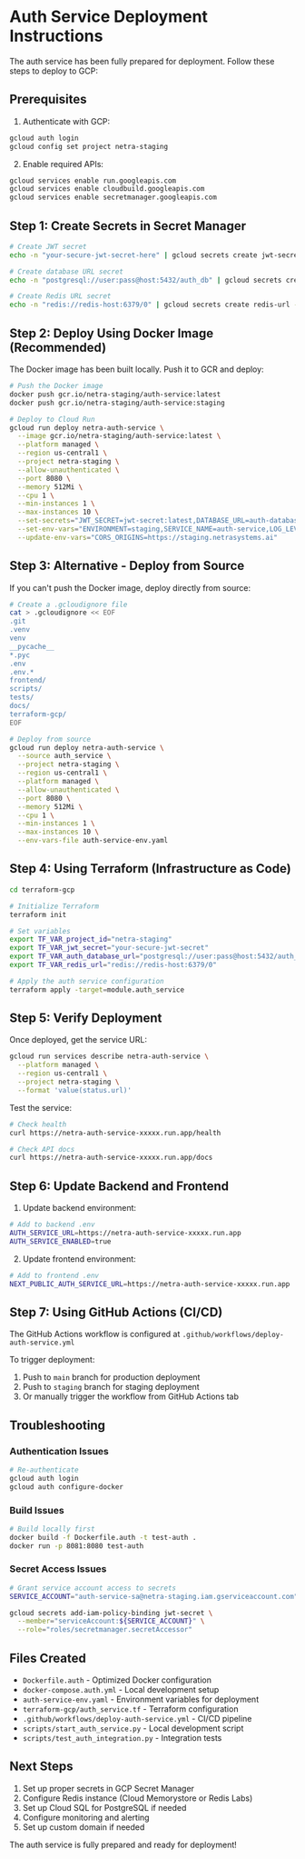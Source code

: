 # Auth Service Deployment Instructions

The auth service has been fully prepared for deployment. Follow these steps to deploy to GCP:

## Prerequisites

1. Authenticate with GCP:
```bash
gcloud auth login
gcloud config set project netra-staging
```

2. Enable required APIs:
```bash
gcloud services enable run.googleapis.com
gcloud services enable cloudbuild.googleapis.com
gcloud services enable secretmanager.googleapis.com
```

## Step 1: Create Secrets in Secret Manager

```bash
# Create JWT secret
echo -n "your-secure-jwt-secret-here" | gcloud secrets create jwt-secret --data-file=-

# Create database URL secret
echo -n "postgresql://user:pass@host:5432/auth_db" | gcloud secrets create auth-database-url --data-file=-

# Create Redis URL secret  
echo -n "redis://redis-host:6379/0" | gcloud secrets create redis-url --data-file=-
```

## Step 2: Deploy Using Docker Image (Recommended)

The Docker image has been built locally. Push it to GCR and deploy:

```bash
# Push the Docker image
docker push gcr.io/netra-staging/auth-service:latest
docker push gcr.io/netra-staging/auth-service:staging

# Deploy to Cloud Run
gcloud run deploy netra-auth-service \
  --image gcr.io/netra-staging/auth-service:latest \
  --platform managed \
  --region us-central1 \
  --project netra-staging \
  --allow-unauthenticated \
  --port 8080 \
  --memory 512Mi \
  --cpu 1 \
  --min-instances 1 \
  --max-instances 10 \
  --set-secrets="JWT_SECRET=jwt-secret:latest,DATABASE_URL=auth-database-url:latest,REDIS_URL=redis-url:latest" \
  --set-env-vars="ENVIRONMENT=staging,SERVICE_NAME=auth-service,LOG_LEVEL=INFO" \
  --update-env-vars="CORS_ORIGINS=https://staging.netrasystems.ai"
```

## Step 3: Alternative - Deploy from Source

If you can't push the Docker image, deploy directly from source:

```bash
# Create a .gcloudignore file
cat > .gcloudignore << EOF
.git
.venv
venv
__pycache__
*.pyc
.env
.env.*
frontend/
scripts/
tests/
docs/
terraform-gcp/
EOF

# Deploy from source
gcloud run deploy netra-auth-service \
  --source auth_service \
  --project netra-staging \
  --region us-central1 \
  --platform managed \
  --allow-unauthenticated \
  --port 8080 \
  --memory 512Mi \
  --cpu 1 \
  --min-instances 1 \
  --max-instances 10 \
  --env-vars-file auth-service-env.yaml
```

## Step 4: Using Terraform (Infrastructure as Code)

```bash
cd terraform-gcp

# Initialize Terraform
terraform init

# Set variables
export TF_VAR_project_id="netra-staging"
export TF_VAR_jwt_secret="your-secure-jwt-secret"
export TF_VAR_auth_database_url="postgresql://user:pass@host:5432/auth_db"
export TF_VAR_redis_url="redis://redis-host:6379/0"

# Apply the auth service configuration
terraform apply -target=module.auth_service
```

## Step 5: Verify Deployment

Once deployed, get the service URL:

```bash
gcloud run services describe netra-auth-service \
  --platform managed \
  --region us-central1 \
  --project netra-staging \
  --format 'value(status.url)'
```

Test the service:

```bash
# Check health
curl https://netra-auth-service-xxxxx.run.app/health

# Check API docs
curl https://netra-auth-service-xxxxx.run.app/docs
```

## Step 6: Update Backend and Frontend

1. Update backend environment:
```bash
# Add to backend .env
AUTH_SERVICE_URL=https://netra-auth-service-xxxxx.run.app
AUTH_SERVICE_ENABLED=true
```

2. Update frontend environment:
```bash
# Add to frontend .env
NEXT_PUBLIC_AUTH_SERVICE_URL=https://netra-auth-service-xxxxx.run.app
```

## Step 7: Using GitHub Actions (CI/CD)

The GitHub Actions workflow is configured at `.github/workflows/deploy-auth-service.yml`

To trigger deployment:
1. Push to `main` branch for production deployment
2. Push to `staging` branch for staging deployment
3. Or manually trigger the workflow from GitHub Actions tab

## Troubleshooting

### Authentication Issues
```bash
# Re-authenticate
gcloud auth login
gcloud auth configure-docker
```

### Build Issues
```bash
# Build locally first
docker build -f Dockerfile.auth -t test-auth .
docker run -p 8081:8080 test-auth
```

### Secret Access Issues
```bash
# Grant service account access to secrets
SERVICE_ACCOUNT="auth-service-sa@netra-staging.iam.gserviceaccount.com"

gcloud secrets add-iam-policy-binding jwt-secret \
  --member="serviceAccount:${SERVICE_ACCOUNT}" \
  --role="roles/secretmanager.secretAccessor"
```

## Files Created

- `Dockerfile.auth` - Optimized Docker configuration
- `docker-compose.auth.yml` - Local development setup
- `auth-service-env.yaml` - Environment variables for deployment
- `terraform-gcp/auth_service.tf` - Terraform configuration
- `.github/workflows/deploy-auth-service.yml` - CI/CD pipeline
- `scripts/start_auth_service.py` - Local development script
- `scripts/test_auth_integration.py` - Integration tests

## Next Steps

1. Set up proper secrets in GCP Secret Manager
2. Configure Redis instance (Cloud Memorystore or Redis Labs)
3. Set up Cloud SQL for PostgreSQL if needed
4. Configure monitoring and alerting
5. Set up custom domain if needed

The auth service is fully prepared and ready for deployment!